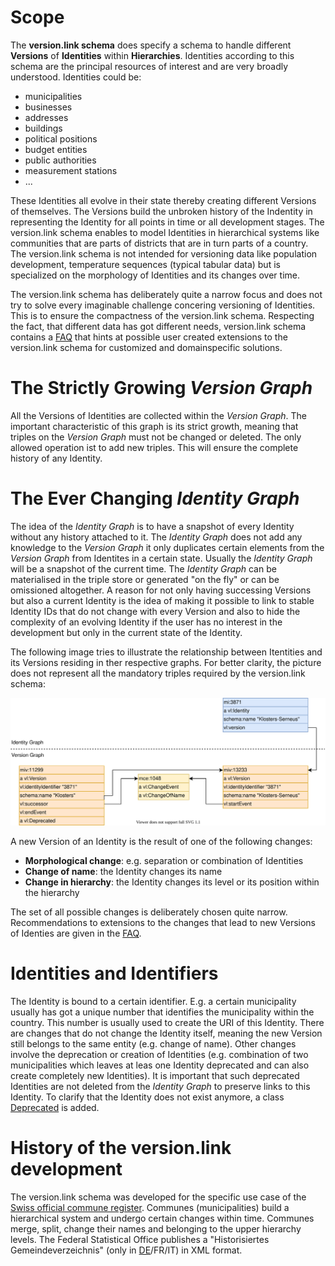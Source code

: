 # Scope
The **version.link schema** does specify a schema to handle different **Versions** of **Identities** within **Hierarchies**. Identities according to this schema are the principal resources of interest and are very broadly understood. Identities could be:

* municipalities
* businesses
* addresses
* buildings
* political positions
* budget entities
* public authorities
* measurement stations
* ... 

These Identities all evolve in their state thereby creating different Versions of themselves. The Versions build the unbroken history of the Indentity in representing the Identity for all points in time or all development stages. The version.link schema enables to model Identities in hierarchical systems like communities that are parts of districts that are in turn parts of a country. The version.link schema is not intended for versioning data like population development, temperature sequences (typical tabular data) but is specialized on the morphology of Identities and its changes over time.

The version.link schema has deliberately quite a narrow focus and does not try to solve every imaginable challenge concering versioning of Identities. This is to ensure the compactness of the version.link schema. Respecting the fact, that different data has got different needs, version.link schema contains a [FAQ](#faq) that hints at possible user created extensions to the version.link schema for customized and domainspecific solutions.  

# The Strictly Growing *Version Graph*
All the Versions of Identities are collected within the *Version Graph*. The important characteristic of this graph is its strict growth, meaning that triples on the *Version Graph* must not be changed or deleted. The only allowed operation ist to add new triples. This will ensure the complete history of any Identity.

# The Ever Changing *Identity Graph*
The idea of the *Identity Graph* is to have a snapshot of every Identity without any history attached to it. The *Identity Graph* does not add any knowledge to the *Version Graph* it only duplicates certain elements from the *Version Graph* from Identites in a certain state. Usually the *Identity Graph* will be a snapshot of the current time. The *Identity Graph* can be materialised in the triple store or generated "on the fly" or can be omissioned altogether. A reason for not only having successing Versions but also a current Identity is the idea of making it possible to link to stable Identity IDs that do not change with every Version and also to hide the complexity of an evolving Identity if the user has no interest in the development but only in the current state of the Identity. 

The following image tries to illustrate the relationship between Itentities and its Versions residing in ther respective graphs. For better clarity, the picture does not represent all the mandatory triples required by the version.link schema:

![Basic version.link schema structure](./img/basics.svg "Relationship between Identities and Versions.")

A new Version of an Identity is the result of one of the following changes:

* **Morphological change**: e.g. separation or combination of Identities
* **Change of name**: the Identity changes its name
* **Change in hierarchy**: the Identity changes its level or its position within the hierarchy

The set of all possible changes is deliberately chosen quite narrow. Recommendations to extensions to the changes that lead to new Versions of Identies are given in the [FAQ](#faq).

# Identities and Identifiers
The Identity is bound to a certain identifier. E.g. a certain municipality usually has got a unique number that identifies the municipality within the country. This number is usually used to create the URI of this Identity. There are changes that do not change the Identity itself, meaning the new Version still belongs to the same entity (e.g. change of name). Other changes involve the deprecation or creation of Identities (e.g. combination of two municipalities which leaves at leas one Identity deprecated and can also create completely new Identities). It is important that such deprecated Identities are not deleted from the *Identity Graph* to preserve links to this Identity. To clarify that the Identity does not exist anymore, a class [Deprecated](#Deprecated) is added.

# History of the version.link development
The version.link schema was developed for the specific use case of the [Swiss official commune register](https://www.bfs.admin.ch/bfs/en/home/basics/swiss-official-commune-register.html). Communes (municipalities) build a hierarchical system and undergo certain changes within time. Communes merge, split, change their names and belonging to the upper hierarchy levels. The Federal Statistical Office publishes a "Historisiertes Gemeindeverzeichnis" (only in [DE](https://www.bfs.admin.ch/bfs/de/home/grundlagen/agvch/historisiertes-gemeindeverzeichnis.html)/FR/IT) in XML format.
